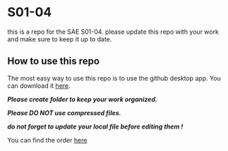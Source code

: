 # S01-04

this is a repo for the SAE S01-04.
please update this repo with your work and make sure to keep it up to date.

## How to use this repo

The most easy way to use this repo is to use the github desktop app. You can download it [here](https://desktop.github.com/).

***Please create folder to keep your work organized.***

***Please DO NOT use compressed files.***

***do not forget to update your local file before editing them !***

You can find the order [here](consigne.md)
